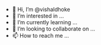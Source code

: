 - 👋 Hi, I’m @vishaldhoke
- 👀 I’m interested in ...
- 🌱 I’m currently learning ...
- 💞️ I’m looking to collaborate on ...
- 📫 How to reach me ...

<!---
vishaldhoke/vishaldhoke is a ✨ special ✨ repository because its `README.md` (this file) appears on your GitHub profile.
You can click the Preview link to take a look at your changes.
--->
